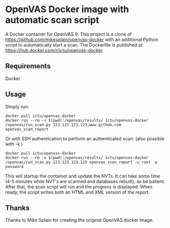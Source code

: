 OpenVAS Docker image with automatic scan script
==============

A Docker container for OpenVAS 9. This project is a clone of https://github.com/mikesplain/openvas-docker with an additional Python script to automatically start a scan. The Dockerfile is published at: https://hub.docker.com/r/ictu/openvas-docker

Requirements
------------
Docker

Usage
-----

Simply run:

```
docker pull ictu/openvas-docker
docker run --rm -v $(pwd):/openvas/results/ ictu/openvas-docker /openvas/run_scan.py 123.123.123.123,www.github.com openvas_scan_report
```

Or with SSH authentication to perform an authenticated scan: (also possible with -k <private key>)

```
docker pull ictu/openvas-docker
docker run --rm -v $(pwd):/openvas/results/ ictu/openvas-docker /openvas/run_scan.py 123.123.123.123 openvas_scan_report -u root -p password
```

This will startup the container and update the NVTs. It can take some time (4-5 minutes while NVT's are scanned and databases rebuilt), so be patient. After that, the scan script will run and the progress is displayed. When ready, the script writes both an HTML and XML version of the report.


Thanks
------
Thanks to Mike Splain for creating the original OpenVAS docker image.
